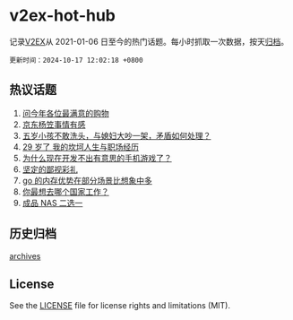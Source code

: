 # v2ex-hot-hub

 记录[V2EX](https://www.v2ex.com/)从 2021-01-06 日至今的热门话题。每小时抓取一次数据，按天[归档](archives)。

`更新时间：2024-10-17 12:02:18 +0800`

## 热议话题

1. [问今年各位最满意的购物](https://www.v2ex.com/t/1080756)
1. [京东杨笠事情有感](https://www.v2ex.com/t/1081039)
1. [五岁小孩不敢洗头，与媳妇大吵一架，矛盾如何处理？](https://www.v2ex.com/t/1080987)
1. [29 岁了 我的坎坷人生与职场经历](https://www.v2ex.com/t/1080820)
1. [为什么现在开发不出有意思的手机游戏了？](https://www.v2ex.com/t/1081025)
1. [坚定的鄙视彩礼](https://www.v2ex.com/t/1080952)
1. [go 的内存优势在部分场景比想象中多](https://www.v2ex.com/t/1080790)
1. [你最想去哪个国家工作？](https://www.v2ex.com/t/1080961)
1. [成品 NAS 二选一](https://www.v2ex.com/t/1080740)

## 历史归档

[archives](archives)

## License

See the [LICENSE](LICENSE) file for license rights and limitations (MIT).
